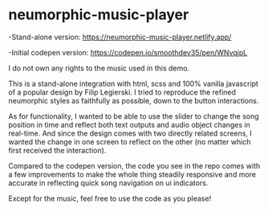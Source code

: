 # neumorphic-music-player

  -Stand-alone version: https://neumorphic-music-player.netlify.app/
  
  -Initial codepen version: https://codepen.io/smoothdev35/pen/WNvqjpL

I do not own any rights to the music used in this demo.

This is a stand-alone integration with html, scss and 100% vanilla javascript of a popular design by Filip Legierski. 
I tried to reproduce the refined neumorphic styles as faithfully as possible, down to the button interactions.

As for functionality, I wanted to be able to use the slider to change the song position in time and reflect both text outputs and audio object changes
in real-time. And since the design comes with two directly related screens, I wanted the change in one screen to reflect on the other (no matter which
first received the interaction).

Compared to the codepen version, the code you see in the repo comes with a few improvements to make the whole thing steadily responsive
and more accurate in reflecting quick song navigation on ui indicators.

Except for the music, feel free to use the code as you please!
